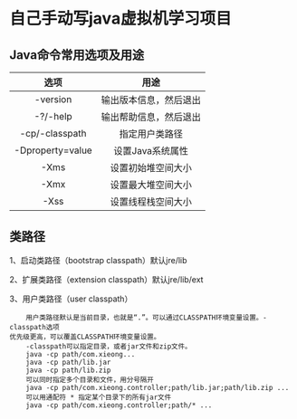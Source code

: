 # 自己手动写java虚拟机学习项目

## Java命令常用选项及用途
选项|用途
:----:|:-----:
-version|输出版本信息，然后退出
-?/-help|输出帮助信息，然后退出
-cp/-classpath|指定用户类路径
-Dproperty=value|设置Java系统属性
-Xms<size>|设置初始堆空间大小
-Xmx<size>|设置最大堆空间大小
-Xss<size>|设置线程栈空间大小

## 类路径
1、启动类路径（bootstrap classpath）默认jre/lib

2、扩展类路径（extension classpath）默认jre/lib/ext

3、用户类路径（user classpath）

        用户类路径默认是当前目录，也就是“.”。可以通过CLASSPATH环境变量设置。-classpath选项
    优先级更高，可以覆盖CLASSPATH环境变量设置。
        -classpath可以指定目录，或者jar文件和zip文件。
        java -cp path/com.xieong...
        java -cp path/lib.jar
        java -cp path/lib.zip
        可以同时指定多个目录和文件，用分号隔开
        java -cp path/com.xieong.controller;path/lib.jar;path/lib.zip ...
        可以用通配符 * 指定某个目录下的所有jar文件
        java -cp path/com.xieong.controller;path/* ...

